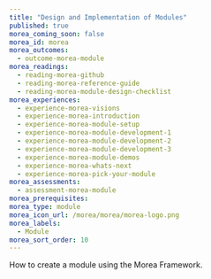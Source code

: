 ```yaml
---
title: "Design and Implementation of Modules"
published: true
morea_coming_soon: false
morea_id: morea
morea_outcomes:
  - outcome-morea-module
morea_readings:
  - reading-morea-github
  - reading-morea-reference-guide
  - reading-morea-module-design-checklist
morea_experiences:
  - experience-morea-visions
  - experience-morea-introduction
  - experience-morea-module-setup
  - experience-morea-module-development-1
  - experience-morea-module-development-2
  - experience-morea-module-development-3
  - experience-morea-module-demos
  - experience-morea-whats-next
  - experience-morea-pick-your-module
morea_assessments:
  - assessment-morea-module
morea_prerequisites:
morea_type: module
morea_icon_url: /morea/morea/morea-logo.png
morea_labels:
  - Module
morea_sort_order: 10
---
```


How to create a module using the Morea Framework.
